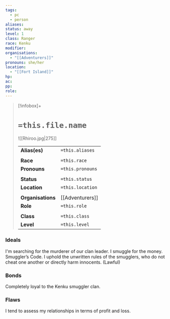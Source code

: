 ```yaml
---
tags:
  - pc
  - person
aliases: 
status: away
level: 1
class: Ranger
race: Kenku
modifier: 
organisations:
  - "[[Adventurers]]"
pronouns: she/her
location:
  - "[[Fort Island]]"
hp: 
ac: 
pp: 
role:
---
```


> [!infobox]+
> 
> # `=this.file.name`
> ![[Rhiroo.jpg|275]]
> 
> | | |
> | --- | --- |
> | **Alias(es)** | `=this.aliases` |
> | | | 
> | **Race** | `=this.race` |
> | **Pronouns** | `=this.pronouns` |
> | | | 
> | **Status** | `=this.status` | 
> | **Location** | `=this.location` |
> | | | 
> | **Organisations** | [[Adventurers]] |
> | **Role** | `=this.role` |
> | | | 
> | **Class** | `=this.class` |
> | **Level** | `=this.level` | 


### Ideals
I'm searching for the murderer of our clan leader. I smuggle for the money. Smuggler’s Code. I uphold the unwritten rules of the smugglers, who do not cheat one another or directly harm innocents. (Lawful)

### Bonds
Completely loyal to the Kenku smuggler clan.

### Flaws
I tend to assess my relationships in terms of profit and loss.